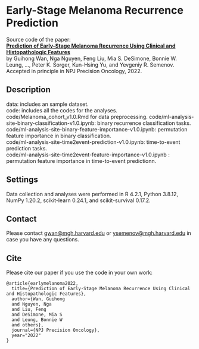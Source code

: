 # Early-Stage Melanoma Recurrence Prediction
Source code of the paper:    
**[Prediction of Early-Stage Melanoma Recurrence Using Clinical and Histopathologic Features](TBD)**   
by Guihong Wan, Nga Nguyen, Feng Liu, Mia S. DeSimone, Bonnie W. Leung, ..., Peter K. Sorger, Kun-Hsing Yu, and Yevgeniy R. Semenov.
Accepted in principle in NPJ Precision Oncology, 2022.

## Description
data: includes an sample dataset.       
code: includes all the codes for the analyses.   
code/Melanoma_cohort_v1.0.Rmd for data preprocessing.
code/ml-analysis-site-binary-classification-v1.0.ipynb: binary recurrence classification tasks.     
code/ml-analysis-site-binary-feature-importance-v1.0.ipynb: permutation feature importance in binary classification.      
code/ml-analysis-site-time2event-prediction-v1.0.ipynb: time-to-event prediction tasks.     
code/ml-analysis-site-time2event-feature-importance-v1.0.ipynb : permutation feature importance in time-to-event predictionn.   


## Settings
Data collection and analyses were performed in R 4.2.1, Python 3.8.12, NumPy 1.20.2, scikit-learn 0.24.1, and scikit-survival 0.17.2. 


## Contact
Please contact gwan@mgh.harvard.edu or ysemenov@mgh.harvard.edu in case you have any questions.

## Cite
Please cite our paper if you use the code in your own work:       

```
@article{earlymelanoma2022,         
  title={Prediction of Early-Stage Melanoma Recurrence Using Clinical and Histopathologic Features},            
  author={Wan, Guihong       
  and Nguyen, Nga    
  and Liu, Feng       
  and DeSimone, Mia S       
  and Leung, Bonnie W       
  and others},      
  journal={NPJ Precision Oncology},     
  year="2022"      
}
```
